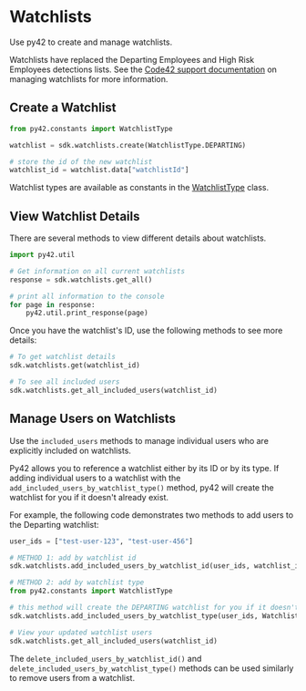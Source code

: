 # Watchlists

Use py42 to create and manage watchlists.

Watchlists have replaced the Departing Employees and High Risk Employees detections lists. See the [Code42 support documentation](https://support.code42.com/Incydr/Admin/Monitoring_and_managing/Manage_watchlists) on managing watchlists for more information.

## Create a Watchlist

```python
from py42.constants import WatchlistType

watchlist = sdk.watchlists.create(WatchlistType.DEPARTING)

# store the id of the new watchlist
watchlist_id = watchlist.data["watchlistId"]
```

Watchlist types are available as constants in the [WatchlistType](https://py42docs.code42.com/en/stable/methoddocs/constants.html#py42.constants.WatchlistType) class.

## View Watchlist Details

There are several methods to view different details about watchlists.

```python
import py42.util

# Get information on all current watchlists
response = sdk.watchlists.get_all()

# print all information to the console
for page in response:
    py42.util.print_response(page)
```

Once you have the watchlist's ID, use the following methods to see more details:

```python
# To get watchlist details
sdk.watchlists.get(watchlist_id)

# To see all included users
sdk.watchlists.get_all_included_users(watchlist_id)
```

## Manage Users on Watchlists

Use the `included_users` methods to manage individual users who are explicitly included on watchlists.

Py42 allows you to reference a watchlist either by its ID or by its type. If adding individual users to a watchlist with the `add_included_users_by_watchlist_type()` method, py42 will create the watchlist for you if it doesn't already exist.

For example, the following code demonstrates two methods to add users to the Departing watchlist:

```python
user_ids = ["test-user-123", "test-user-456"]

# METHOD 1: add by watchlist id
sdk.watchlists.add_included_users_by_watchlist_id(user_ids, watchlist_id)

# METHOD 2: add by watchlist type
from py42.constants import WatchlistType

# this method will create the DEPARTING watchlist for you if it doesn't already exist
sdk.watchlists.add_included_users_by_watchlist_type(user_ids, WatchlistType.DEPARTING)

# View your updated watchlist users
sdk.watchlists.get_all_included_users(watchlist_id)
```

The `delete_included_users_by_watchlist_id()` and `delete_included_users_by_watchlist_type()` methods can be used similarly to remove users from a watchlist.
